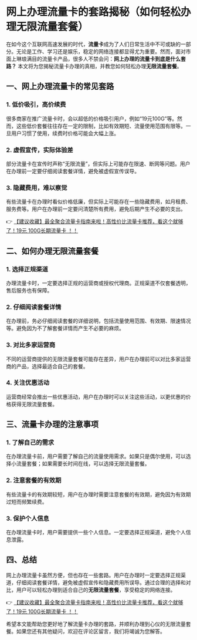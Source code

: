 # 网上办理流量卡的套路揭秘（如何轻松办理无限流量套餐）

在如今这个互联网高速发展的时代，**流量卡**成为了人们日常生活中不可或缺的一部分。无论是工作、学习还是娱乐，稳定的网络连接都显得尤为重要。然而，面对市面上琳琅满目的流量卡产品，很多人不禁会问：**网上办理的流量卡到底是什么套路？** 本文将为您揭秘流量卡办理的真相，并教您如何轻松办理**无限流量套餐**。

## 一、网上办理流量卡的常见套路

### 1. **低价吸引，高价续费**
很多商家在推广流量卡时，会以超低的价格吸引用户，例如“19元100G”等。然而，这些低价套餐往往存在一定的限制，比如有效期短、流量使用范围有限等。一旦用户习惯了使用，续费时价格可能会大幅上涨。

### 2. **虚假宣传，实际体验差**
部分流量卡在宣传时声称“无限流量”，但实际上可能存在限速、断网等问题。用户在办理前一定要仔细阅读套餐详情，避免被虚假宣传误导。

### 3. **隐藏费用，难以察觉**
有些流量卡在办理时看似价格低廉，但实际上可能存在一些隐藏费用，如月租费、服务费等。用户在办理前一定要问清楚所有费用，避免后期产生不必要的支出。

👉 [【建议收藏】最全聚合流量卡指南来啦！高性价比流量卡推荐，看这个就够了！19元 100G长期流量卡 ！！](https://bit.ly/Liuliangka)

## 二、如何办理无限流量套餐

### 1. **选择正规渠道**
办理流量卡时，一定要选择正规的运营商或授权代理商。正规渠道不仅套餐透明，售后服务也有保障。

### 2. **仔细阅读套餐详情**
在办理前，务必仔细阅读套餐的详细说明，包括流量使用范围、有效期、限速情况等。避免因为不了解套餐详情而产生不必要的麻烦。

### 3. **对比多家运营商**
不同的运营商提供的无限流量套餐可能存在差异，用户在办理前可以对比多家运营商的产品，选择最适合自己的套餐。

### 4. **关注优惠活动**
运营商经常会推出一些优惠活动，用户在办理时可以关注这些活动，以更优惠的价格获得无限流量套餐。

## 三、流量卡办理的注意事项

### 1. **了解自己的需求**
在办理流量卡前，用户需要了解自己的流量使用需求。如果只是偶尔使用，可以选择小流量套餐；如果需要长时间在线，可以选择无限流量套餐。

### 2. **注意套餐的有效期**
有些流量卡的有效期较短，用户在办理时需要注意套餐的有效期，避免因为有效期过短而频繁续费。

### 3. **保护个人信息**
在办理流量卡时，用户需要提供一些个人信息。一定要选择正规渠道，避免个人信息泄露。

## 四、总结

网上办理流量卡虽然方便，但也存在一些套路。用户在办理时一定要选择正规渠道，仔细阅读套餐详情，避免被虚假宣传和隐藏费用所误导。通过合理的选择和对比，用户可以轻松办理到适合自己的**无限流量套餐**，享受稳定的网络连接。

👉 [【建议收藏】最全聚合流量卡指南来啦！高性价比流量卡推荐，看这个就够了！19元 100G长期流量卡 ！！](https://bit.ly/Liuliangka)

希望本文能帮助您更好地了解流量卡办理的套路，并顺利办理到心仪的无限流量套餐。如果您还有其他疑问，欢迎在评论区留言，我们将竭诚为您解答。
